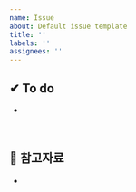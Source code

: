 ```yaml
---
name: Issue
about: Default issue template
title: ''
labels: ''
assignees: ''
---
```


## ✔ To do

-

<br/>

## 📃 참고자료

-
